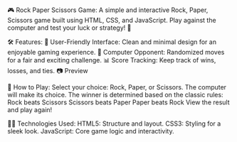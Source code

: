 🎮 Rock Paper Scissors Game:
A simple and interactive Rock, Paper, Scissors game built using HTML, CSS, and JavaScript. Play against the computer and test your luck or strategy! 🚀

🛠 Features:
🌟 User-Friendly Interface: Clean and minimal design for an enjoyable gaming experience.
🤖 Computer Opponent: Randomized moves for a fair and exciting challenge.
📊 Score Tracking: Keep track of wins, losses, and ties.
📷 Preview

🚀 How to Play:
Select your choice: Rock, Paper, or Scissors.
The computer will make its choice.
The winner is determined based on the classic rules:
Rock beats Scissors
Scissors beats Paper
Paper beats Rock
View the result and play again!

🧑‍💻 Technologies Used:
HTML5: Structure and layout.
CSS3: Styling for a sleek look.
JavaScript: Core game logic and interactivity.
